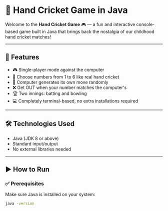# 🏏 Hand Cricket Game in Java

Welcome to the **Hand Cricket Game** 🎮 — a fun and interactive console-based game built in Java that brings back the nostalgia of our childhood hand cricket matches!

---

## 🚀 Features

- 🎮 Single-player mode against the computer  
- 🔢 Choose numbers from 1 to 6 like real hand cricket  
- 🤖 Computer generates its own move randomly  
- ❌ Get OUT when your number matches the computer's  
- 🏆 Two innings: batting and bowling  
- 💻 Completely terminal-based, no extra installations required  

---

## 🛠️ Technologies Used

- Java (JDK 8 or above)  
- Standard input/output  
- No external libraries needed  

---

## ▶️ How to Run

### ✅ Prerequisites

Make sure Java is installed on your system:

```bash
java -version
